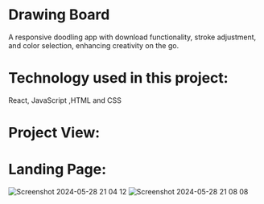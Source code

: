 # Drawing Board
A responsive doodling app with download functionality, stroke adjustment, and color selection, enhancing creativity on the go.
# Technology used in this project: 
React, JavaScript ,HTML and CSS
# Project View:
# Landing Page:
![Screenshot 2024-05-28 21 04 12](https://github.com/Nandan185/DrawingBoard/assets/79567845/fae2ef38-4edc-483f-94d2-b0380ef0c3e7)
![Screenshot 2024-05-28 21 08 08](https://github.com/Nandan185/DrawingBoard/assets/79567845/84371b13-b8fb-463b-a83c-f210302763cc)
